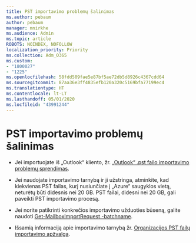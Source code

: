 ```yaml
---
title: PST importavimo problemų šalinimas
ms.author: pebaum
author: pebaum
manager: mnirkhe
ms.audience: Admin
ms.topic: article
ROBOTS: NOINDEX, NOFOLLOW
localization_priority: Priority
ms.collection: Adm_O365
ms.custom:
- "1800027"
- "1225"
ms.openlocfilehash: 58fdd509fae5e87bf5ae72db5d8926c4367cdd64
ms.sourcegitcommit: 87aa36e3ff4835efb120a320c5169bfa77199ec4
ms.translationtype: HT
ms.contentlocale: lt-LT
ms.lasthandoff: 05/01/2020
ms.locfileid: "43991244"
---
```

# <a name="troubleshooting-pst-import-issues"></a>PST importavimo problemų šalinimas

- Jei importuojate iš „Outlook“ kliento, žr. [„Outlook“ .pst failo importavimo problemų sprendimas](https://support.office.com/article/Fix-problems-importing-an-Outlook-pst-file-2d2e50dc-5c36-4ab2-ab50-f1be733b3d6e).

- Jei naudojate importavimo tarnybą ir ji užstringa, atminkite, kad kiekvienas PST failas, kurį nusiunčiate į „Azure“ saugyklos vietą, neturėtų būti didesnis nei 20 GB. PST failai, didesni nei 20 GB, gali paveikti PST importavimo procesą.

- Jei norite patikrinti konkrečios importavimo užduoties būseną, galite naudoti [Get-MailboxImportRequest -batchname](https://docs.microsoft.com/powershell/module/exchange/mailboxes/get-mailboximportrequest).

- Išsamią informaciją apie importavimo tarnybą žr. [Organizacijos PST failų importavimo apžvalga](https://docs.microsoft.com/microsoft-365/compliance/importing-pst-files-to-office-365?view=o365-worldwide).
